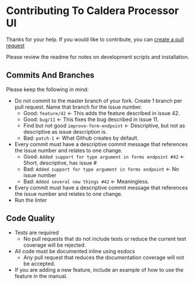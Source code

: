 # Contributing To Caldera Processor UI
Thanks for your help. If you would like to contribute, you can [create a pull request](https://github.com/CalderaWP/processor-ui/pulls)

Please review the readme for notes on development scripts and installation.

## Commits And Branches

Please keep the following in mind:

* Do not commit to the master branch of your fork. Create 1 branch per pull request. Name that branch for the issue number.
    - Good: `feature/42` <- This adds the feature described in issue 42.
    - Good: `bug/11` <- This fixes the bug described in issue 11.
    - Find but not good `improve-form-endpoint` <- Descriptive, but not as descriptive as issue description is.
    - Bad: `patch-1` <- What Github creates by default.
* Every commit must have a descriptive commit message that references the issue number and relates to one change.
    - Good: `Added support for type argument in forms endpoint #42`  <- Short, descriptive, has issue #
    - Bad: `Added support for type argument in forms endpoint` <- No issue number
    - Bad: `Added several new things #42` <- Meaningless.
* Every commit must have a descriptive commit message that references the issue number and relates to one change.
* Run the linter

## Code Quality

* Tests are required
    - No pull requests that do not include tests or reduce the current test coverage will be rejected.
* All code must be documented inline using esdocs
    - Any pull request that reduces the documentation coverage will not be accepted.
* If you are adding a new feature, include an example of how to use the feature in the manual.

